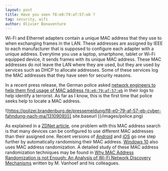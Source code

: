 ```yaml
---
layout: post
title: Have you seen f8:e0:79:af:57:eb ?
tag: security, wifi
author: Olivier Bonaventure
---
```



Wi-Fi and Ethernet adapters contain a unique MAC address that they use to
when exchanging frames in the LAN. These addresses are assigned by IEEE to
each manufacturer that is supposed to configure each adapter with a unique
address. Everytime you use a laptop, smartphone, tablet or Wi-Fi equipped
device, it sends frames with its unique MAC address. These MAC addresses
do not leave the LAN where they are used, but they are used by services such as DHCP to allocate addresses. Some of these services log the MAC addresses that
they have seen for security reasons.

In a recent press release, the German police asked [network engineers to help them find usage of MAC address `f8:e0:79:af:57:eb`](https://polizei.brandenburg.de/pressemeldung/f8-e0-79-af-57-eb-cyber-fahndung-nach-ma/1310909) in their logs to help identify a terrorist. As far as I know, this is the first time that police seeks help to locate a MAC address.

![https://polizei.brandenburg.de/pressemeldung/f8-e0-79-af-57-eb-cyber-fahndung-nach-ma/1310909]({{ site.baseurl }}/images/police.png)

As explained in a [ZDNet article](https://www.zdnet.com/article/german-police-ask-router-owners-for-help-in-identifying-a-bombers-mac-address/?utm_source=dlvr.it&utm_medium=twitter#ftag=RSSbaffb68), one problem with this MAC address search is that many devices can be configured to use different MAC addresses than their assigned one. Recent versions of [Android](https://source.android.com/devices/tech/connect/wifi-mac-randomization) and [iOS](https://9to5mac.com/2014/09/26/more-details-on-how-ios-8s-mac-address-randomization-feature-works-and-when-it-doesnt/) go one step further by automatically randomising their MAC address. [Windows 10](https://huitema.wordpress.com/2015/12/31/mac-address-randomization-in-windows-10/) also uses MAC address randomization. A detailed study of these MAC address randomization techniques may be found in [Why MAC Address Randomization is not Enough: An Analysis of Wi-Fi Network Discovery Mechanisms](https://papers.mathyvanhoef.com/asiaccs2016.pdf) written by M. Vanhoef and his colleagues. 
